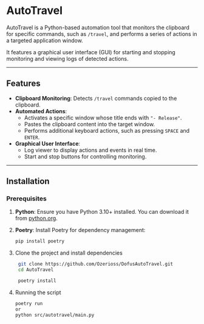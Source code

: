 # AutoTravel

AutoTravel is a Python-based automation tool that monitors the clipboard for specific commands, such as `/travel`, and performs a series of actions in a targeted application window. 

It features a graphical user interface (GUI) for starting and stopping monitoring and viewing logs of detected actions.

---

## Features

- **Clipboard Monitoring**: Detects `/travel` commands copied to the clipboard.
- **Automated Actions**:
  - Activates a specific window whose title ends with `"- Release"`.
  - Pastes the clipboard content into the target window.
  - Performs additional keyboard actions, such as pressing `SPACE` and `ENTER`.
- **Graphical User Interface**:
  - Log viewer to display actions and events in real time.
  - Start and stop buttons for controlling monitoring.
---

## Installation

### Prerequisites
1. **Python**: Ensure you have Python 3.10+ installed. You can download it from [python.org](https://www.python.org/).
2. **Poetry**: Install Poetry for dependency management:
   ```bash
   pip install poetry
   ```
   
3. Clone the project and install dependencies
   ```bash
    git clone https://github.com/Ozerioss/DofusAutoTravel.git
    cd AutoTravel
   
    poetry install
   ```
   
4. Running the script
    ```bash
    poetry run 
    or
    python src/autotravel/main.py
    ```


